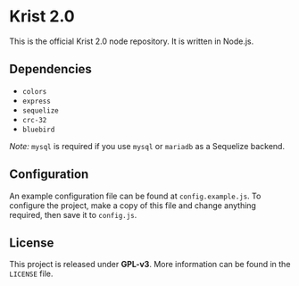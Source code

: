 # Krist 2.0

This is the official Krist 2.0 node repository. It is written in Node.js.

## Dependencies

- `colors`
- `express`
- `sequelize`
- `crc-32`
- `bluebird`

_Note:_ `mysql` is required if you use `mysql` or `mariadb` as a Sequelize backend.

## Configuration

An example configuration file can be found at `config.example.js`. To configure the project, make a copy of this
file and change anything required, then save it to `config.js`.

## License

This project is released under **GPL-v3**. More information can be found in the `LICENSE` file.